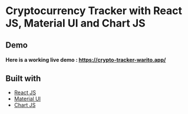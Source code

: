 # Cryptocurrency Tracker with React JS, Material UI and Chart JS

## Demo
#### Here is a working live demo :  https://crypto-tracker-warito.app/

## Built with 

- [React JS](https://reactjs.org/)
- [Material UI](https://v4.mui.com/)
- [Chart JS](https://reactchartjs.github.io/react-chartjs-2/#/)
